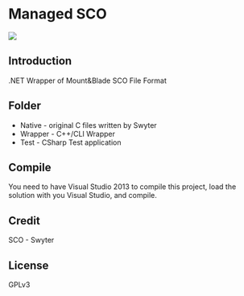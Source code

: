 # Managed SCO

![](https://media.moddb.com/images/members/4/3399/3398047/file.JPG)

## Introduction

.NET Wrapper of Mount&Blade SCO File Format

## Folder
* Native - original C files written by Swyter  
* Wrapper - C++/CLI Wrapper  
* Test - CSharp Test application  

## Compile
You need to have Visual Studio 2013 to compile this project, load the solution with you Visual Studio, and compile.

## Credit
SCO - Swyter  

## License
GPLv3  
